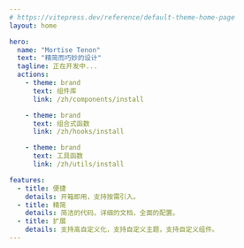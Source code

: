 ```yaml
---
# https://vitepress.dev/reference/default-theme-home-page
layout: home

hero:
  name: "Mortise Tenon"
  text: "精简而巧妙的设计"
  tagline: 正在开发中...
  actions:
    - theme: brand
      text: 组件库
      link: /zh/components/install

    - theme: brand
      text: 组合式函数
      link: /zh/hooks/install

    - theme: brand
      text: 工具函数
      link: /zh/utils/install

features:
  - title: 便捷
    details: 开箱即用，支持按需引入。
  - title: 精简
    details: 简洁的代码，详细的文档，全面的配置。
  - title: 扩展
    details: 支持高自定义化，支持自定义主题，支持自定义组件。
---
```

